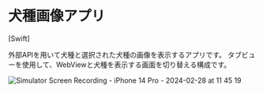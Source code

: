 # 犬種画像アプリ
[Swift]

外部APIを用いて犬種と選択された犬種の画像を表示するアプリです。
タブビューを使用して、WebViewと犬種を表示する画面を切り替える構成です。





![Simulator Screen Recording - iPhone 14 Pro - 2024-02-28 at 11 45 19](https://github.com/sparknanayamamoto/Dog/assets/156158268/6004abcd-00d1-417a-8fd5-7819af0d067a)

